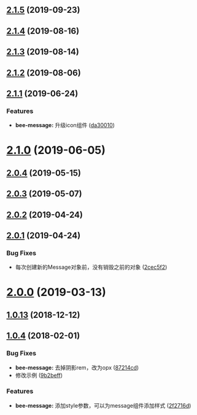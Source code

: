<a name="2.1.5"></a>
## [2.1.5](https://github.com/tinper-bee/bee-message/compare/v2.1.4...v2.1.5) (2019-09-23)



<a name="2.1.4"></a>
## [2.1.4](https://github.com/tinper-bee/bee-message/compare/v2.1.3...v2.1.4) (2019-08-16)



<a name="2.1.3"></a>
## [2.1.3](https://github.com/tinper-bee/bee-message/compare/v2.1.2...v2.1.3) (2019-08-14)



<a name="2.1.2"></a>
## [2.1.2](https://github.com/tinper-bee/bee-message/compare/v2.1.1...v2.1.2) (2019-08-06)



<a name="2.1.1"></a>
## [2.1.1](https://github.com/tinper-bee/bee-message/compare/v2.1.0...v2.1.1) (2019-06-24)


### Features

* **bee-message:** 升级icon组件 ([da30010](https://github.com/tinper-bee/bee-message/commit/da30010))



<a name="2.1.0"></a>
# [2.1.0](https://github.com/tinper-bee/bee-message/compare/v2.0.4...v2.1.0) (2019-06-05)



<a name="2.0.4"></a>
## [2.0.4](https://github.com/tinper-bee/bee-message/compare/v2.0.3...v2.0.4) (2019-05-15)



<a name="2.0.3"></a>
## [2.0.3](https://github.com/tinper-bee/bee-message/compare/v2.0.2...v2.0.3) (2019-05-07)



<a name="2.0.2"></a>
## [2.0.2](https://github.com/tinper-bee/bee-message/compare/v2.0.1...v2.0.2) (2019-04-24)



<a name="2.0.1"></a>
## [2.0.1](https://github.com/tinper-bee/bee-message/compare/v2.0.0...v2.0.1) (2019-04-24)


### Bug Fixes

* 每次创建新的Message对象前，没有销毁之前的对象 ([2cec5f2](https://github.com/tinper-bee/bee-message/commit/2cec5f2))



<a name="2.0.0"></a>
# [2.0.0](https://github.com/tinper-bee/bee-message/compare/v1.0.13...v2.0.0) (2019-03-13)



<a name="1.0.13"></a>
## [1.0.13](https://github.com/tinper-bee/bee-message/compare/v1.0.12...v1.0.13) (2018-12-12)



<a name="1.0.4"></a>
## [1.0.4](https://github.com/tinper-bee/bee-message/compare/87214cd...v1.0.4) (2018-02-01)


### Bug Fixes

* **bee-message:** 去掉阴影rem，改为opx ([87214cd](https://github.com/tinper-bee/bee-message/commit/87214cd))
* 修改示例 ([9b2beff](https://github.com/tinper-bee/bee-message/commit/9b2beff))


### Features

* **bee-message:** 添加style参数，可以为message组件添加样式 ([2f2716d](https://github.com/tinper-bee/bee-message/commit/2f2716d))



